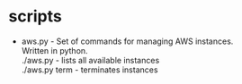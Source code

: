 scripts
=======

* aws.py - Set of commands for managing AWS instances.  
  Written in python.  
  ./aws.py - lists all available instances  
  ./aws.py term - terminates instances

